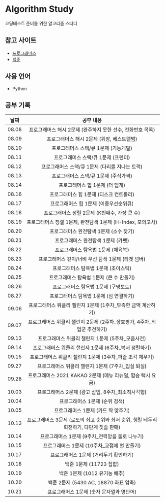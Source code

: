 # Algorithm Study
코딩테스트 준비를 위한 알고리즘 스터디

## 참고 사이트
- [프로그래머스](https://programmers.co.kr/)  
- [백준](https://www.acmicpc.net/)

## 사용 언어
- Python

## 공부 기록
|날짜|공부 내용|
|:---:|:---:|
|08.08|프로그래머스 해시 2문제 (완주하지 못한 선수, 전화번호 목록)|
|08.09|프로그래머스 해시 2문제 (위장, 베스트앨범)|
|08.10|프로그래머스 스택/큐 1문제 (기능개발)|
|08.11|프로그래머스 스택/큐 1문제 (프린터)|
|08.12|프로그래머스 스택/큐 1문제 (다리를 지나는 트럭)|
|08.13|프로그래머스 스택/큐 1문제 (주식가격)|
|08.14|프로그래머스 힙 1문제 (더 맵게)|
|08.16|프로그래머스 힙 1문제 (디스크 컨트롤러)|
|08.17|프로그래머스 힙 1문제 (이중우선순위큐)|
|08.18|프로그래머스 정렬 2문제 (K번째수, 가장 큰 수)|
|08.19|프로그래머스 정렬 1문제, 완전탐색 1문제 (H-Index, 모의고사)|
|08.20|프로그래머스 완전탐색 1문제 (소수 찾기)|
|08.21|프로그래머스 완전탐색 1문제 (카펫)|
|08.22|프로그래머스 탐욕법 1문제 (체육복)|
|08.23|프로그래머스 깊이/너비 우선 탐색 1문제 (타겟 넘버)|
|08.24|프로그래머스 탐욕법 1문제 (조이스틱)|
|08.25|프로그래머스 탐욕법 1문제 (큰 수 만들기)|
|08.26|프로그래머스 탐욕법 1문제 (구명보트)|
|08.27|프로그래머스 탐욕법 1문제 (섬 연결하기)|
|09.06|프로그래머스 위클리 챌린지 1문제 (1주차_부족한 금액 계산하기)|
|09.07|프로그래머스 위클리 챌린지 2문제 (2주차_상호평가, 4주차_직업군 추천하기)|
|09.13|프로그래머스 위클리 챌린지 1문제 (5주차_모음사전)|
|09.14|프로그래머스 위클리 챌린지 1문제 (6주차_복서 정렬하기)|
|09.15|프로그래머스 위클리 챌린지 1문제 (3주차_퍼즐 조각 채우기)|
|09.27|프로그래머스 위클리 챌린지 1문제 (7주차_입실 퇴실)|
|09.28|프로그래머스 2021 KAKAO 2문제 (메뉴 리뉴얼, 합승 택시 요금)|
|10.03|프로그래머스 2문제 (광고 삽입, 8주차_최소직사각형)|
|10.04|프로그래머스 1문제 (순위 검색)|
|10.05|프로그래머스 1문제 (카드 짝 맞추기)|
|10.13|프로그래머스 3문제 (로또의 최고 순위와 최저 순위, 행렬 테두리 회전하기, 다단계 칫솔 판매)|
|10.14|프로그래머스 1문제 (9주차_전력망을 둘로 나누기)|
|10.15|프로그래머스 1문제 (10주차_교점에 별 만들기)|
|10.17|프로그래머스 1문제 (거리두기 확인하기)|
|10.18|백준 1문제 (11723 집합)|
|10.19|백준 1문제 (1012 유기농 배추)|
|10.20|백준 2문제 (5430 AC, 18870 좌표 압축)|
|10.21|프로그래머스 1문제 (숫자 문자열과 영단어)|
